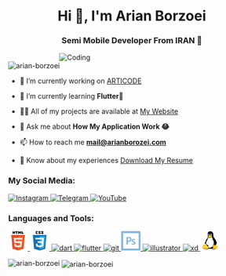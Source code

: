 <h1 align="center">Hi 👋, I'm Arian Borzoei</h1>
<h3 align="center">Semi Mobile Developer From IRAN 📌</h3>

<img align="right" alt="Coding" width="400" style="" src="https://media.discordapp.net/attachments/923895555803975752/1165704952438599680/Github.gif?ex=6547d256&is=65355d56&hm=c1ea4808d72d1c1208911681a1aba1d5a3d86399852b62c4af7d8bf8a00e2e6c&">

<p align="left"> <img src="https://komarev.com/ghpvc/?username=arian-borzoei&label=Profile%20views&color=0e75b6&style=flat" alt="arian-borzoei" /> </p>

- 🔭 I’m currently working on [ARTICODE](https://articode.ir)

- 🌱 I’m currently learning **Flutter📱**

- 👨‍💻 All of my projects are available at [My Website](https://arianborzoei.com)

- 💬 Ask me about **How My Application Work 😂**

- 📫 How to reach me **mail@arianborozei.com**

- 📄 Know about my experiences [Download My Resume](https://arianborzoei.com/get-resume)

<h3 align="left">My Social Media:</h3>
<p align="left">
    <a href="https://instagram.com/arianerial">
        <img alt="Instagram" src="https://img.shields.io/badge/Instagram-%23E4405F.svg?style=for-the-badge&logo=Instagram&logoColor=white" />
    </a>
    <a href="https://t.me/i_arian_erial">
        <img alt="Telegram" src="https://img.shields.io/badge/Telegram-2CA5E0?style=for-the-badge&logo=telegram&logoColor=white" />
    </a>
    <a href="https://www.youtube.com/channel/UC38Dfgb6GNgGq_UC_4-K4MQ">
        <img alt="YouTube" src="https://img.shields.io/badge/YouTube-%23FF0000.svg?style=for-the-badge&logo=YouTube&logoColor=white" />
    </a>
</p>
<h3 align="left">Languages and Tools:</h3>
<p align="left">

<a href="https://www.w3.org/html/" target="_blank" rel="noreferrer"> <img src="https://raw.githubusercontent.com/devicons/devicon/master/icons/html5/html5-original-wordmark.svg" alt="html5" width="40" height="40"/> </a> <a href="https://www.w3schools.com/css/" target="_blank" rel="noreferrer"> <img src="https://raw.githubusercontent.com/devicons/devicon/master/icons/css3/css3-original-wordmark.svg" alt="css3" width="40" height="40"/> </a> <a href="https://dart.dev" target="_blank" rel="noreferrer"> <img src="https://www.vectorlogo.zone/logos/dartlang/dartlang-icon.svg" alt="dart" width="40" height="40"/> </a> <a href="https://flutter.dev" target="_blank" rel="noreferrer"> <img src="https://www.vectorlogo.zone/logos/flutterio/flutterio-icon.svg" alt="flutter" width="40" height="40"/> </a> <a href="https://git-scm.com/" target="_blank" rel="noreferrer"> <img src="https://www.vectorlogo.zone/logos/git-scm/git-scm-icon.svg" alt="git" width="40" height="40"/> </a> <a href="https://www.photoshop.com/en" target="_blank" rel="noreferrer"> <img src="https://raw.githubusercontent.com/devicons/devicon/master/icons/photoshop/photoshop-line.svg" alt="photoshop" width="40" height="40"/> </a> <a href="https://www.adobe.com/in/products/illustrator.html" target="_blank" rel="noreferrer"> <img src="https://www.vectorlogo.zone/logos/adobe_illustrator/adobe_illustrator-icon.svg" alt="illustrator" width="40" height="40"/> </a> <a href="https://www.adobe.com/products/xd.html" target="_blank" rel="noreferrer"> <img src="https://cdn.worldvectorlogo.com/logos/adobe-xd.svg" alt="xd" width="40" height="40"/> </a> <a href="https://www.linux.org/" target="_blank" rel="noreferrer"> <img src="https://raw.githubusercontent.com/devicons/devicon/master/icons/linux/linux-original.svg" alt="linux" width="40" height="40"/> </a> </p>

<p><img align="left" src="https://github-readme-stats.vercel.app/api/top-langs?username=arian-borzoei&show_icons=true&locale=en&layout=compact" alt="arian-borzoei" /></p>

<p>&nbsp;<img align="center" src="https://github-readme-stats.vercel.app/api?username=arian-borzoei&show_icons=true&locale=en" alt="arian-borzoei" /></p>

<!-- <p><img align="center" src="https://github-readme-streak-stats.herokuapp.com/?user=arian-borzoei&" alt="arian-borzoei" /></p> -->
